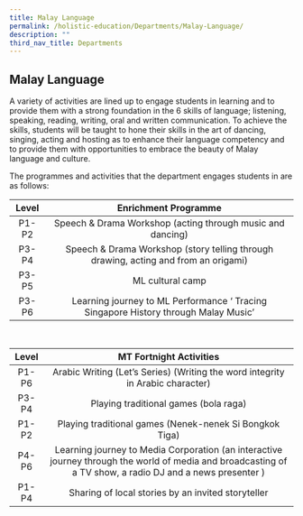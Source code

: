 ```yaml
---
title: Malay Language
permalink: /holistic-education/Departments/Malay-Language/
description: ""
third_nav_title: Departments
---
```

## Malay Language 

A variety of activities are lined up to engage students in learning and to provide them with a strong foundation in the 6 skills of language; listening, speaking, reading, writing, oral and written communication. To achieve the skills, students will be taught to hone their skills in the art of dancing, singing, acting and hosting as to enhance their language competency and to provide them with opportunities to embrace the beauty of Malay language and culture.  
  
The programmes and activities that the department engages students in are as follows:

|  Level |                                 Enrichment Programme                                |
|:------:|:-----------------------------------------------------------------------------------:|
|  P1-P2 | Speech & Drama Workshop (acting through music and dancing)                          |
|  P3-P4 | Speech & Drama Workshop (story telling through drawing, acting and from an origami) |
|  P3-P5 | ML cultural camp                                                                    |
|  P3-P6 | Learning journey to ML Performance ‘ Tracing Singapore History through Malay Music’ |
<br>

|  Level |                                                                   MT Fortnight Activities                                                                  |
|:------:|:----------------------------------------------------------------------------------------------------------------------------------------------------------:|
|  P1-P6 | Arabic Writing (Let’s Series) (Writing the word integrity in Arabic character)                                                                             |
|  P3-P4 | Playing traditional games (bola raga)                                                                                                                      |
| P1-P2  |  Playing traditional games (Nenek-nenek Si Bongkok Tiga)                                                                                                   |
|  P4-P6 | Learning journey to Media Corporation (an interactive journey through the world of media and broadcasting of a TV show,  a radio DJ and a news presenter ) |
|  P1-P4 | Sharing of local stories by an invited storyteller                                                                                                         |